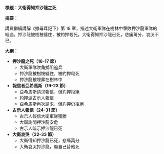 **標題：大衛得知押沙龍之死**

**摘要：**

講員繼續講解《撒母耳記下》第 18 章，描述大衛軍隊在樹林中擊敗押沙龍軍隊的經過。押沙龍被樹枝纏住，被約押殺死。大衛得知押沙龍已死，悲痛萬分，哀哭不已。

**大綱：**

* **押沙龍之死（16-17 節）**
    * 大衛軍隊吹角攔阻追兵
    * 押沙龍被樹枝纏住，被約押殺死
    * 押沙龍被埋葬在樹林中
* **報信者亞希馬斯（19-23 節）**
    * 亞希馬斯請求報信，但約押拒絕
    * 約押派古示人報信
    * 亞希馬斯再次請求，但約押仍拒絕
* **古示人報信（24-31 節）**
    * 古示人報信大衛軍隊獲勝
    * 大衛詢問押沙龍安危
    * 古示人暗示押沙龍已死
* **大衛哀哭（32-33 節）**
    * 大衛得知押沙龍已死，悲痛萬分
    * 大衛哀哭押沙龍，願自己替他死